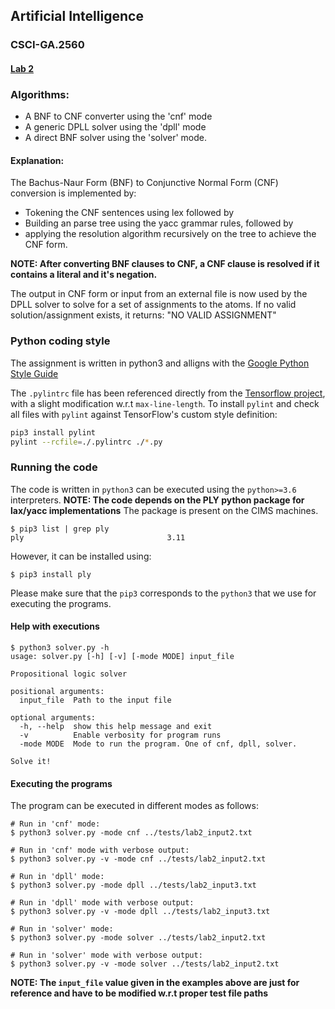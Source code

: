 ## Artificial Intelligence
### CSCI-GA.2560
#### [Lab 2](https://cs.nyu.edu/courses/fall21/CSCI-GA.2560-001/lab2.html)

### Algorithms:
- A BNF to CNF converter using the 'cnf' mode
- A generic DPLL solver using the 'dpll' mode
- A direct BNF solver using the 'solver' mode.

#### Explanation:

The Bachus-Naur Form (BNF) to Conjunctive Normal Form (CNF) conversion is implemented by:
- Tokening the CNF sentences using lex followed by
- Building an parse tree using the yacc grammar rules, followed by
- applying the resolution algorithm recursively on the tree to achieve the CNF form.

**NOTE: After converting BNF clauses to CNF, a CNF clause is resolved if it contains a literal and it's negation.**

The output in CNF form or input from an external file is now used by the DPLL solver to solve
for a set of assignments to the atoms. If no valid solution/assignment exists, it returns:
"NO VALID ASSIGNMENT"

### Python coding style

The assignment is written in python3 and alligns with the
[Google Python Style Guide](https://github.com/google/styleguide/blob/gh-pages/pyguide.md)

The `.pylintrc` file has been referenced directly from the [Tensorflow project](https://github.com/tensorflow/tensorflow/blob/master/tensorflow/tools/ci_build/pylintrc), with
a slight modification w.r.t `max-line-length`. To install `pylint` and check all files with `pylint` against TensorFlow's custom style definition:

```bash
pip3 install pylint
pylint --rcfile=./.pylintrc ./*.py
```

### Running the code

The code is written in `python3` can be executed using the `python>=3.6` interpreters.
**NOTE: The code depends on the PLY python package for lax/yacc implementations**
The package is present on the CIMS machines.

```console
$ pip3 list | grep ply
ply                                3.11
```

However, it can be installed using:
```
$ pip3 install ply
```
Please make sure that the `pip3` corresponds to the `python3` that we use for executing the programs.

#### Help with executions
```console
$ python3 solver.py -h
usage: solver.py [-h] [-v] [-mode MODE] input_file

Propositional logic solver

positional arguments:
  input_file  Path to the input file

optional arguments:
  -h, --help  show this help message and exit
  -v          Enable verbosity for program runs
  -mode MODE  Mode to run the program. One of cnf, dpll, solver.

Solve it!
```

#### Executing the programs

The program can be executed in different modes as follows:

```console
# Run in 'cnf' mode:
$ python3 solver.py -mode cnf ../tests/lab2_input2.txt

# Run in 'cnf' mode with verbose output:
$ python3 solver.py -v -mode cnf ../tests/lab2_input2.txt

# Run in 'dpll' mode:
$ python3 solver.py -mode dpll ../tests/lab2_input3.txt

# Run in 'dpll' mode with verbose output:
$ python3 solver.py -v -mode dpll ../tests/lab2_input3.txt

# Run in 'solver' mode:
$ python3 solver.py -mode solver ../tests/lab2_input2.txt

# Run in 'solver' mode with verbose output:
$ python3 solver.py -v -mode solver ../tests/lab2_input2.txt
```

**NOTE: The `input_file` value given in the examples above are just for reference and have to be modified w.r.t proper test file paths**
